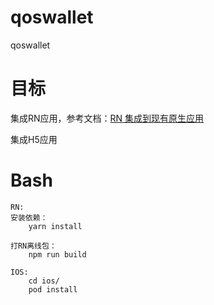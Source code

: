 # qoswallet
qoswallet

# 目标
集成RN应用，参考文档：[RN 集成到现有原生应用](https://reactnative.cn/docs/integration-with-existing-apps/)  

集成H5应用

# Bash
```
RN:
安装依赖：
    yarn install

打RN离线包：
    npm run build

IOS:
    cd ios/
    pod install
```